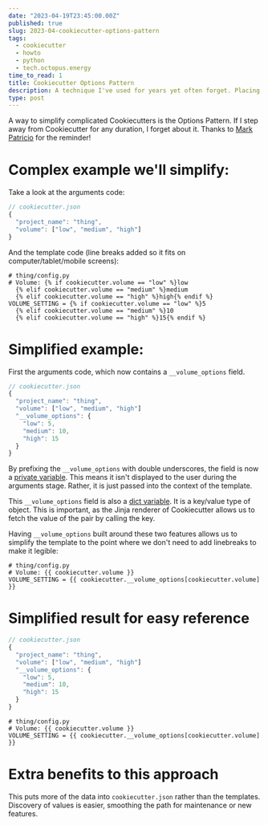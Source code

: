 ```yaml
---
date: "2023-04-19T23:45:00.00Z"
published: true
slug: 2023-04-cookiecutter-options-pattern
tags:
  - cookiecutter
  - howto
  - python
  - tech.octopus.energy
time_to_read: 1
title: Cookiecutter Options Pattern
description: A technique I've used for years yet often forget. Placing it here for easy reference.
type: post
---
```


A way to simplify complicated Cookiecutters is the Options Pattern. If I step away from Cookiecutter for any duration, I forget about it. Thanks to [Mark Patricio](https://github.com/sammaritan12) for the reminder!

# Complex example we'll simplify:

Take a look at the arguments code:

```javascript
// cookiecutter.json
{
  "project_name": "thing",
  "volume": ["low", "medium", "high"]
}
```

And the template code (line breaks added so it fits on computer/tablet/mobile screens):

```django
# thing/config.py
# Volume: {% if cookiecutter.volume == "low" %}low
  {% elif cookiecutter.volume == "medium" %}medium
  {% elif cookiecutter.volume == "high" %}high{% endif %}
VOLUME_SETTING = {% if cookiecutter.volume == "low" %}5
  {% elif cookiecutter.volume == "medium" %}10
  {% elif cookiecutter.volume == "high" %}15{% endif %}
```

# Simplified example:

First the arguments code, which now contains a `__volume_options` field. 

``` javascript
// cookiecutter.json
{
  "project_name": "thing",
  "volume": ["low", "medium", "high"]
  "__volume_options": {
    "low": 5,
    "medium": 10,
    "high": 15
  }
}
```

By prefixing the `__volume_options` with double underscores, the field is now a [private variable](https://cookiecutter.readthedocs.io/en/stable/advanced/private_variables.html). This means it isn't displayed to the user during the arguments stage. Rather, it is just passed into the context of the template.

 This `__volume_options` field is also a [dict variable](https://cookiecutter.readthedocs.io/en/stable/advanced/dict_variables.html). It is a key/value type of object. This is important, as the Jinja renderer of Cookiecutter allows us to fetch the value of the pair by calling the key. 

Having `__volume_options` built around these two features allows us to simplify the template to the point where we don't need to add linebreaks to make it legible:

```django
# thing/config.py
# Volume: {{ cookiecutter.volume }}
VOLUME_SETTING = {{ cookiecutter.__volume_options[cookiecutter.volume] }}  
```

# Simplified result for easy reference

``` javascript
// cookiecutter.json
{
  "project_name": "thing",
  "volume": ["low", "medium", "high"]
  "__volume_options": {
    "low": 5,
    "medium": 10,
    "high": 15
  }
}
```

```django
# thing/config.py
# Volume: {{ cookiecutter.volume }}
VOLUME_SETTING = {{ cookiecutter.__volume_options[cookiecutter.volume] }}  
```



# Extra benefits to this approach

This puts more of the data into `cookiecutter.json` rather than the templates. Discovery of values is easier, smoothing the path for maintenance or new features.
